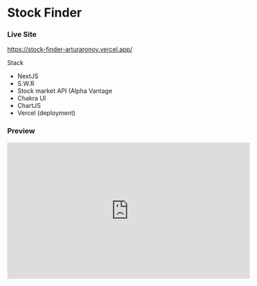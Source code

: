 # Stock Finder

### Live Site
https://stock-finder-arturaronov.vercel.app/

Stack
- NextJS
- S.W.R
- Stock market API (Alpha Vantage
- Chakra UI
- ChartJS
- Vercel (deployment)

### Preview
<div>
<iframe width="560" height="315" src="https://www.youtube.com/embed/291ET6Py6H8" frameborder="0" allow="accelerometer; autoplay; clipboard-write; encrypted-media; gyroscope; picture-in-picture" allowfullscreen></iframe>
</div>
